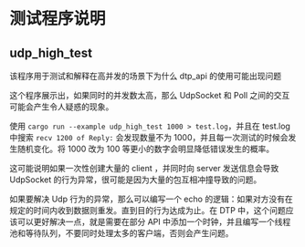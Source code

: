 # 测试程序说明

## udp_high_test

该程序用于测试和解释在高并发的场景下为什么 dtp_api 的使用可能出现问题

这个程序展示出，如果同时的并发数太高，那么 UdpSocket 和 Poll 之间的交互可能会产生令人疑惑的现象。

使用 `cargo run --example udp_high_test 1000 > test.log`，并且在 test.log 中搜索 `recv 1200 of Reply:` 会发现数量不为 1000，并且每一次测试的时候会发生随机变化。将 1000 改为 100 等更小的数字会明显降低错误发生的概率。

这可能说明如果一次性创建大量的 client ，并同时向 server 发送信息会导致 UdpSocket 的行为异常，很可能是因为大量的包互相冲撞导致的问题。

如果要解决 Udp 行为的异常，那么可以编写一个 echo 的逻辑：如果对方没有在规定的时间内收到数据则重发。直到目的行为达成为止。在 DTP 中，这个问题应该可以更好解决一点，就是需要在部分 API 中添加一个时钟，并且编写一个线程池和等待队列，不要同时处理太多的客户端，否则会产生问题。
